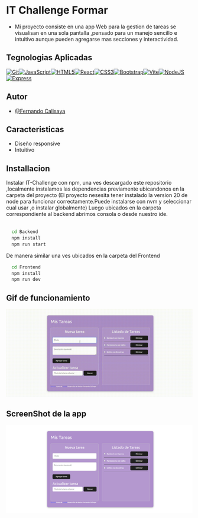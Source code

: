 # IT Challenge Formar

- Mi proyecto consiste en una app Web para la gestion de tareas se visualisan en una sola pantalla ,pensado  para un manejo sencillo e intuitivo aunque pueden agregarse mas secciones y interactividad.

## Tegnologias Aplicadas

<p align="left">
<a href="https://git-scm.com/" target="_blank" rel="noreferrer"><img src="https://raw.githubusercontent.com/danielcranney/readme-generator/main/public/icons/skills/git-colored.svg" width="36" height="36" alt="Git" title="Git"/></a><a href="https://developer.mozilla.org/en-US/docs/Web/JavaScript" target="_blank" rel="noreferrer"><img src="https://raw.githubusercontent.com/danielcranney/readme-generator/main/public/icons/skills/javascript-colored.svg" width="36" height="36" alt="JavaScript" title="JavaScript"/></a><a href="https://developer.mozilla.org/en-US/docs/Glossary/HTML5" target="_blank" rel="noreferrer"><img src="https://raw.githubusercontent.com/danielcranney/readme-generator/main/public/icons/skills/html5-colored.svg" width="36" height="36" alt="HTML5" title="HTML5"/></a><a href="https://reactjs.org/" target="_blank" rel="noreferrer"><img src="https://raw.githubusercontent.com/danielcranney/readme-generator/main/public/icons/skills/react-colored.svg" width="36" height="36" alt="React" title="React"/></a><a href="https://www.w3.org/TR/CSS/#css" target="_blank" rel="noreferrer"><img src="https://raw.githubusercontent.com/danielcranney/readme-generator/main/public/icons/skills/css3-colored.svg" width="36" height="36" alt="CSS3" title="CSS3"/></a><a href="https://getbootstrap.com/" target="_blank" rel="noreferrer"><img src="https://raw.githubusercontent.com/danielcranney/readme-generator/main/public/icons/skills/bootstrap-colored.svg" width="36" height="36" alt="Bootstrap" title="Bootstrap"/></a><a href="https://vitejs.dev/" target="_blank" rel="noreferrer"><img src="https://raw.githubusercontent.com/danielcranney/readme-generator/main/public/icons/skills/vite-colored.svg" width="36" height="36" alt="Vite" title="Vite"/></a><a href="https://nodejs.org/en/" target="_blank" rel="noreferrer"><img src="https://raw.githubusercontent.com/danielcranney/readme-generator/main/public/icons/skills/nodejs-colored.svg" width="36" height="36" alt="NodeJS" title="NodeJS"/></a><a href="https://expressjs.com/" target="_blank" rel="noreferrer"><img src="https://raw.githubusercontent.com/danielcranney/readme-generator/main/public/icons/skills/express-colored.svg" width="36" height="36" alt="Express" title="Express"/></a>
</p>



## Autor

- [@Fernando Calisaya](https://github.com/Fe25dev)


## Caracteristicas

- Diseño responsive
- Intuitivo



## Installacion

Instalar IT-Challenge con npm, una ves descargado este repositorio ,localmente instalamos las dependencias previamente ubicandonos en la carpeta del proyecto (El proyecto nesesita tener instalado la version 20 de node para funcionar correctamente.Puede instalarse con nvm y seleccionar cual usar ,o instalar globalmente)
  Luego ubicados en la carpeta correspondiente al backend abrimos consola o desde nuestro ide. 

```bash
 
  cd Backend
  npm install 
  npm run start
```

De manera similar una ves ubicados  en la carpeta del Frontend 

```bash
  cd Frontend
  npm install 
  npm run dev
```
## Gif de funcionamiento

![Demo](./assets/Demo.gif)

## ScreenShot de la app

![App Screenshot](./assets/demoApp.png)

